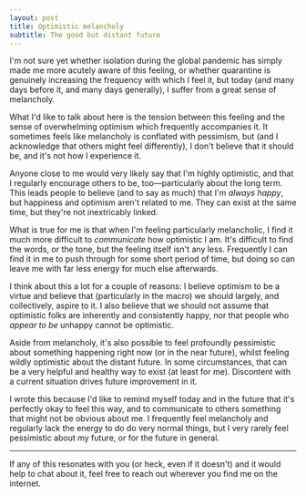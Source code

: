 ```yaml
---
layout: post
title: Optimistic melancholy
subtitle: The good but distant future
---
```


I'm not sure yet whether isolation during the global pandemic has simply made me more acutely aware of this feeling, or whether quarantine is genuinely increasing the frequency with which I feel it, but today (and many days before it, and many days generally), I suffer from a great sense of melancholy. 

What I'd like to talk about here is the tension between this feeling and the sense of overwhelming optimism which frequently accompanies it. It sometimes feels like melancholy is conflated with pessimism, but (and I acknowledge that others might feel differently), I don't believe that it should be, and it's not how I experience it.

Anyone close to me would very likely say that I'm highly optimistic, and that I regularly encourage others to be, too—particularly about the long term. This leads people to believe (and to say as much) that I'm _always happy_, but happiness and optimism aren't related to me. They can exist at the same time, but they're not inextricably linked.

What is true for me is that when I'm feeling particularly melancholic, I find it much more difficult to _communicate_ how optimistic I am. It's difficult to find the words, or the tone, but the feeling itself isn't any less. Frequently I can find it in me to push through for some short period of time, but doing so can leave me with far less energy for much else afterwards.

I think about this a lot for a couple of reasons: I believe optimism to be a virtue and believe that (particularly in the macro) we should largely, and collectively, aspire to it. I also believe that we should not assume that optimistic folks are inherently and consistently happy, nor that people who _appear to be_ unhappy cannot be optimistic.

Aside from melancholy, it's also possible to feel profoundly pessimistic about something happening right now (or in the near future), whilst feeling wildly optimistic about the distant future. In some circumstances, that can be a very helpful and healthy way to exist (at least for me). Discontent with a current situation drives future improvement in it.

I wrote this because I'd like to remind myself today and in the future that it's perfectly okay to feel this way, and to communicate to others something that might not be obvious about me. I frequently feel melancholy and regularly lack the energy to do do very normal things, but I very rarely feel pessimistic about my future, or for the future in general.

---

If any of this resonates with you (or heck, even if it doesn't) and it would help to chat about it, feel free to reach out wherever you find me on the internet.